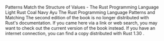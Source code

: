 Patterns Match the Structure of Values - The Rust Programming Language
Light
Rust
Coal
Navy
Ayu
The Rust Programming Language
Patterns and Matching
The second edition of the book is no longer distributed with Rust's documentation.
If you came here via a link or web search, you may want to check out
the current
version of the book
instead.
If you have an internet connection, you can
find a copy distributed with
Rust
1.30
.
